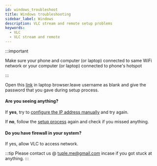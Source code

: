 ```yaml
---
id: windows_troubleshoot
title: Windows troubleshooting
sidebar_label: Windows
description: VLC stream and remote setup problems
keywords:
  - VLC
  - VLC stream and remote
---
```


:::important

Make sure your phone and computer (or laptop) connected to same WiFi network or your computer (or laptop) connected to phone's hotspot

:::

Open this [link](http://localhost:8080) in laptop browser.leave username as blank and give the password that you gave during setup process.

#### Are you seeing anything?

If __yes__, try to [configure the IP address manually](find_ip_address.md) and try again.

If __no__, follow the [setup process](windows_setup.md) again and check if you missed anything.

#### Do you have firewall in your system?

If yes, allow VLC to access network.

:::tip
Please contact us @ tuple.me@gmail.com incase if you got stuck at anything.
:::